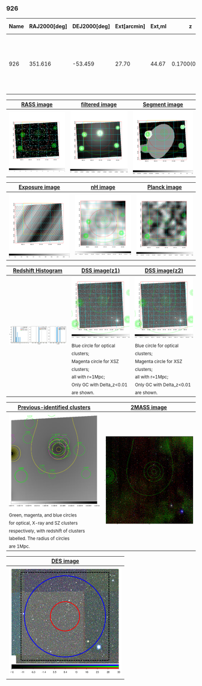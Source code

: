<div STYLE="page-break-after: always;"></div>

### 926

|Name|RAJ2000[deg]|DEJ2000[deg] |Ext[arcmin]| Ext,ml | z | z_src| C|GC(XSZ,Delta_z<0.01)| GC(OPT,Delta_z<0.01)|GC| R_sig[arcmin] | R500[arcmin] | R500[Mpc]| CRsig[c/s] | CR500[c/s] |L500[1E44 erg/s]|F500[1E-12 erg/s/cm^2]| M500[1E14 Msun]|Tx[keV]|Cnt_sig|Beta|Rc[arcmin]|Comment|Alias|
|---|---|---|---|---|---|------|---|--------|---------|----------|---|---|---|---|---|---|---|---|---|---|---|---|---|---|
|926| 351.616| -53.459| 27.70| 44.67| 0.1700(0.000)| -| G| -| -| A, N, W, XLSSC| 41.590| 7.780| 1.353| 0.638(0.123)| 0.562(0.108)| 9.337(7.609)| 11.654(9.498)| 8.32(3.18)| 8.36(2.05)| 119.1| 0.861(-0.149+0.100)| 34.842(-6.083+4.052)| $z$ of X-ray cluster; An X-ray cluster with $z$ = 0.17 and offset = 0.97 Mpc; An Abell cluster with $z$ = 0.2101 and offset = 1.27 Mpc(7.22arcmin)| t630|

|[RASS image](../image/926/926_img.pdf)|[filtered image](../image/926/926_fil.pdf)|[Segment image](../image/926/926_seg.pdf)|
|-------------------|--------------------|-------------------|
| <img src="../image/926/926_img.png" width="300">  | <img src="../image/926/926_fil.png" width="300">   | <img src="../image/926/926_seg.png" width="300">  |

|[Exposure image](../image/926/926_mex.pdf)| [nH image](../image/926/926_nh.pdf)| [Planck image](../image/926/926_p.pdf)|
|-------------------|--------------------|-------------------|
|<img src="../image/926/926_mex.png" width="300">   | <img src="../image/926/926_nh.png" width="300">    | <img src="../image/926/926_p.png" width="300"> |

|[Redshift Histogram](../image/926/926_zg.pdf) | [DSS image(z1)](../image/926/926_dss_z1.pdf)      |  [DSS image(z2)](../image/926/926_dss_z2.pdf)    |
|-------------------|--------------------|-------------------|
|<img src="../image/926/926_zg.png" width="300"> |<img src="../image/926/926_dss_z1.png" width="300"> <sub><br>Blue circle for optical clusters; <br>Magenta circle for XSZ clusters; <br>all with r=1Mpc; <br>Only GC with Delta_z<0.01 are shown. </sub>| <img src="../image/926/926_dss_z2.png" width="300"><sub><br>Blue circle for optical clusters; <br>Magenta circle for XSZ clusters; <br>all with r=1Mpc; <br>Only GC with Delta_z<0.01 are shown. </sub> |

|[Previous-identified clusters](../image/926/926_gc.pdf) | [2MASS image](../image/926/926_2mass.pdf)      |
|-------------------|-------------------|
|<img src=../image/926/926_gc.png width="300"> <br><sub>Green, magenta, and blue circles <br>for optical, X-ray and SZ clusters <br>respectively, with redshift of clusters <br>labelled. The radius of circles <br>are 1Mpc.</sub>|<img src="../image/926/926_2mass.png" width="300">  |

|[DES image](../image/926/926_des.pdf)   |
|-------------------|
| <img src="../image/926/926_des.png" width="300">  |
